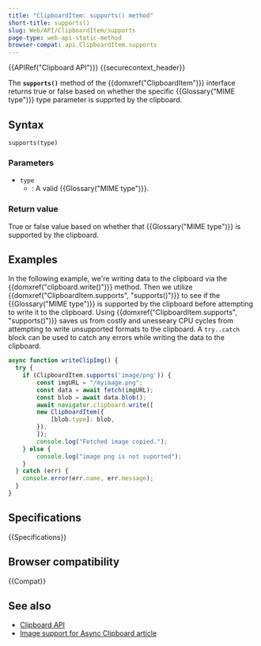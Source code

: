 ```yaml
---
title: "ClipboardItem: supports() method"
short-title: supports()
slug: Web/API/ClipboardItem/supports
page-type: web-api-static-method
browser-compat: api.ClipboardItem.supports
---
```


{{APIRef("Clipboard API")}} {{securecontext_header}}

The **`supports()`** method of the {{domxref("ClipboardItem")}} interface returns true or false based on whether the specific {{Glossary("MIME type")}} type parameter is supprted by the clipboard.

## Syntax

```js-nolint
supports(type)
```

### Parameters

- `type`
  - : A valid {{Glossary("MIME type")}}.

### Return value

True or false value based on whether that {{Glossary("MIME type")}} is supported by the clipboard.

## Examples

In the following example, we're writing data to the clipboard via the {{domxref("clipboard.write()")}} method. Then we utilize {{domxref("ClipboardItem.supports", "supports()")}} to see if the {{Glossary("MIME type")}} is supported by the clipboard before attempting to write it to the clipboard. Using {{domxref("ClipboardItem.supports", "supports()")}} saves us from costly and unesseary CPU cycles from attempting to write unsupported formats to the clipboard. A `try..catch` block can be used to catch any errors while writing the data to the clipboard.

```js
async function writeClipImg() {
  try {
    if (ClipboardItem.supports('image/png')) {
        const imgURL = "/myimage.png";
        const data = await fetch(imgURL);
        const blob = await data.blob();
        await navigator.clipboard.write([
        new ClipboardItem({
            [blob.type]: blob,
        }),
        ]);
        console.log("Fetched image copied.");
    } else {
        console.log("image png is not suported");
    }
  } catch (err) {
    console.error(err.name, err.message);
  }
}
```

## Specifications

{{Specifications}}

## Browser compatibility

{{Compat}}

## See also

- [Clipboard API](/en-US/docs/Web/API/Clipboard_API)
- [Image support for Async Clipboard article](https://web.dev/articles/async-clipboard)
